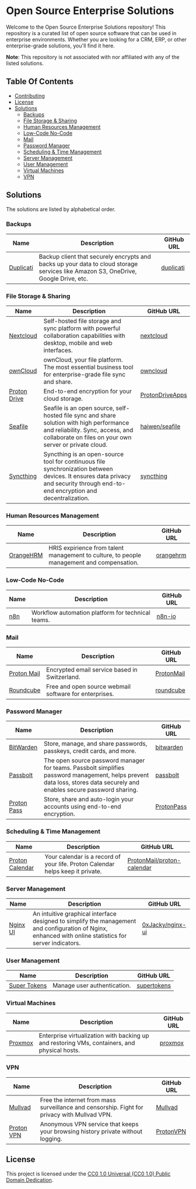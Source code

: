 # Open Source Enterprise Solutions

Welcome to the Open Source Enterprise Solutions repository! This repository is a curated list of open source software that can be used in enterprise environments. Whether you are looking for a CRM, ERP, or other enterprise-grade solutions, you'll find it here.

**Note**: This repository is not associated with nor affiliated with any of the listed solutions.

## Table Of Contents

- [Contributing](/CONTRIBUTING.md)
- [License](#license)
- [Solutions](#solutions)
	* [Backups](#backups)
	* [File Storage & Sharing](#file-storage--sharing)
	* [Human Resources Management](#human-resources-management)
	* [Low-Code No-Code](#low-code-no-code)
	* [Mail](#mail)
	* [Password Manager](#password-manager)
	* [Scheduling & Time Management](#scheduling--time-management)
	* [Server Management](#server-management)
	* [User Management](#user-management)
	* [Virtual Machines](#virtual-machines)
	* [VPN](#vpn)


## Solutions

The solutions are listed by alphabetical order.

### Backups
| Name | Description | GitHub URL |
| --- | --- | --- |
| [Duplicati](https://duplicati.com/) | Backup client that securely encrypts and backs up your data to cloud storage services like Amazon S3, OneDrive, Google Drive, etc. | [duplicati](https://github.com/duplicati) |

### File Storage & Sharing
| Name | Description | GitHub URL |
| --- | --- | --- |
| [Nextcloud](https://nextcloud.com/) | Self-hosted file storage and sync platform with powerful collaboration capabilities with desktop, mobile and web interfaces. | [nextcloud](https://github.com/nextcloud) |
| [ownCloud](https://owncloud.com/) | ownCloud, your file platform. The most essential business tool for enterprise-grade file sync and share. | [owncloud](https://github.com/owncloud) |
| [Proton Drive](https://proton.me/drive) | End-to-end encryption for your cloud storage. | [ProtonDriveApps](https://github.com/ProtonDriveApps) |
| [Seafile](https://www.seafile.com/) | Seafile is an open source, self-hosted file sync and share solution with high performance and reliability. Sync, access, and collaborate on files on your own server or private cloud. | [haiwen/seafile](https://github.com/haiwen/seafile) |
| [Syncthing](https://syncthing.net/) | Syncthing is an open-source tool for continuous file synchronization between devices. It ensures data privacy and security through end-to-end encryption and decentralization. | [syncthing](https://github.com/syncthing) |

### Human Resources Management
| Name | Description | GitHub URL |
| --- | --- | --- |
| [OrangeHRM](https://www.orangehrm.com/) | HRIS expirience from talent management to culture, to people management and compensation. | [orangehrm](https://github.com/orangehrm) |

### Low-Code No-Code
| Name | Description | GitHub URL |
| --- | --- | --- |
| [n8n](https://n8n.io/) | Workflow automation platform for technical teams. | [n8n-io](https://github.com/n8n-io) |

### Mail
| Name | Description | GitHub URL |
| --- | --- | --- |
| [Proton Mail](https://proton.me/mail) | Encrypted email service based in Switzerland. | [ProtonMail](https://github.com/ProtonMail) |
| [Roundcube](https://roundcube.net/) | Free and open source webmail software for enterprises. | [roundcube](https://github.com/roundcube) |

### Password Manager
| Name | Description | GitHub URL |
| --- | --- | --- |
| [BitWarden](https://bitwarden.com/) | Store, manage, and share passwords, passkeys, credit cards, and more. | [bitwarden](https://github.com/bitwarden) |
| [Passbolt](https://www.passbolt.com/) | The open source password manager for teams. Passbolt simplifies password management, helps prevent data loss, stores data securely and enables secure password sharing. | [passbolt](https://github.com/passbolt) |
| [Proton Pass](https://proton.me/pass) | Store, share and auto-login your accounts using end-to-end encryption. | [ProtonPass](https://github.com/ProtonPass) |

### Scheduling & Time Management
| Name | Description | GitHub URL |
| --- | --- | --- |
| [Proton Calendar](https://proton.me/calendar) | Your calendar is a record of your life. Proton Calendar helps keep it private. | [ProtonMail/proton-calendar](https://github.com/ProtonMail/proton-calendar) |

### Server Management
| Name | Description | GitHub URL |
| --- | --- | --- |
| [Nginx UI](https://nginxui.com/) | An intuitive graphical interface designed to simplify the management and configuration of Nginx, enhanced with online statistics for server indicators. | [0xJacky/nginx-ui](https://github.com/0xJacky/nginx-ui) |

### User Management
| Name | Description | GitHub URL |
| --- | --- | --- |
| [Super Tokens](https://supertokens.com/) | Manage user authentication. | [supertokens](https://github.com/supertokens) |

### Virtual Machines
| Name | Description | GitHub URL |
| --- | --- | --- |
| [Proxmox](https://proxmox.com/) | Enterprise virtualization with backing up and restoring VMs, containers, and physical hosts. | [proxmox](https://github.com/proxmox) |

### VPN
| Name | Description | GitHub URL |
| --- | --- | --- |
| [Mullvad](https://mullvad.net/) | Free the internet from mass surveillance and censorship. Fight for privacy with Mullvad VPN. | [Mullvad](https://github.com/Mullvad) |
| [Proton VPN](https://protonvpn.com/) | Anonymous VPN service that keeps your browsing history private without logging. | [ProtonVPN](https://github.com/ProtonVPN) |



## License

This project is licensed under the [CC0 1.0 Universal (CC0 1.0) Public Domain Dedication](https://creativecommons.org/publicdomain/zero/1.0/).
